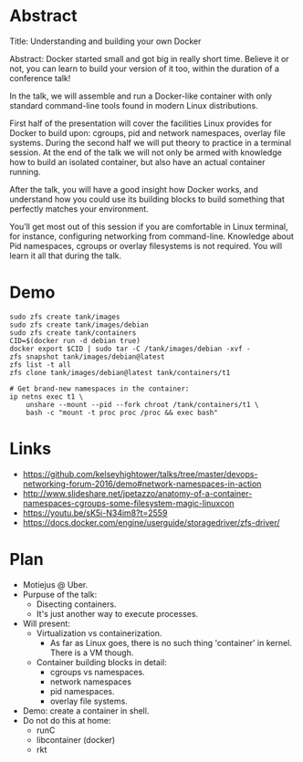 Abstract
========

Title: Understanding and building your own Docker

Abstract: Docker started small and got big in really short time. Believe it or
not, you can learn to build your version of it too, within the duration of a
conference talk!

In the talk, we will assemble and run a Docker-like container with only
standard command-line tools found in modern Linux distributions.

First half of the presentation will cover the facilities Linux provides for
Docker to build upon: cgroups, pid and network namespaces, overlay file
systems. During the second half we will put theory to practice in a terminal
session. At the end of the talk we will not only be armed with knowledge how to
build an isolated container, but also have an actual container running.

After the talk, you will have a good insight how Docker works, and understand
how you could use its building blocks to build something that perfectly matches
your environment.

You’ll get most out of this session if you are comfortable in Linux terminal,
for instance, configuring networking from command-line. Knowledge about Pid
namespaces, cgroups or overlay filesystems is not required. You will learn it
all that during the talk.

Demo
====

    sudo zfs create tank/images
    sudo zfs create tank/images/debian
    sudo zfs create tank/containers
    CID=$(docker run -d debian true)
    docker export $CID | sudo tar -C /tank/images/debian -xvf -
    zfs snapshot tank/images/debian@latest
    zfs list -t all
    zfs clone tank/images/debian@latest tank/containers/t1

    # Get brand-new namespaces in the container:
    ip netns exec t1 \
        unshare --mount --pid --fork chroot /tank/containers/t1 \
        bash -c "mount -t proc proc /proc && exec bash"

Links
=====

* https://github.com/kelseyhightower/talks/tree/master/devops-networking-forum-2016/demo#network-namespaces-in-action
* http://www.slideshare.net/jpetazzo/anatomy-of-a-container-namespaces-cgroups-some-filesystem-magic-linuxcon
* https://youtu.be/sK5i-N34im8?t=2559
* https://docs.docker.com/engine/userguide/storagedriver/zfs-driver/

Plan
====

* Motiejus @ Uber.
* Purpuse of the talk:
  * Disecting containers.
  * It's just another way to execute processes.
* Will present:
  * Virtualization vs containerization.
    * As far as Linux goes, there is no such thing 'container' in kernel. There
      is a VM though.
  * Container building blocks in detail:
    * cgroups vs namespaces.
    * network namespaces
    * pid namespaces.
    * overlay file systems.
* Demo: create a container in shell.
* Do not do this at home:
  * runC
  * libcontainer (docker)
  * rkt
